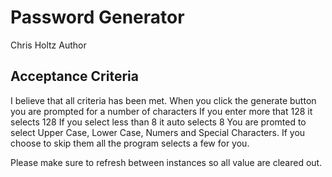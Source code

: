 # Password Generator

Chris Holtz Author


## Acceptance Criteria

I believe that all criteria has been met.
When you click the generate button you are prompted for a number of characters
    If you enter more that 128 it selects 128
    If you select less than 8 it auto selects 8
You are promted to select Upper Case, Lower Case, Numers and Special Characters.
If you choose to skip them all the program selects a few for you.

Please make sure to refresh between instances so all value are cleared out.

